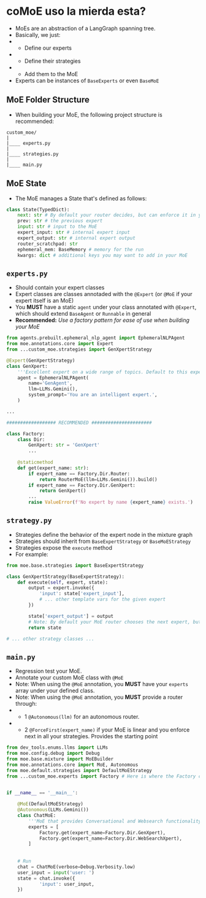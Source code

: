 # coMoE uso la mierda esta?

- MoEs are an abstraction of a LangGraph spanning tree.
- Basically, we just:
- - Define our experts
- - Define their strategies
- - Add them to the MoE
- Experts can be instances of `BaseExperts` or even `BaseMoE`

## MoE Folder Structure

- When building your MoE, the following project structure is recommended:

``` Plaintext
custom_moe/
|
|____ experts.py
|
|____ strategies.py
|
|____ main.py
```

## MoE State

- The MoE manages a State that's defined as follows:

```python
class State(TypedDict):
    next: str # By default your router decides, but can enforce it in your strategy (i.e. state['next'] = '<Expert Name>')
    prev: str # the previous expert
    input: str # input to the MoE
    expert_input: str # internal expert input
    expert_output: str # internal expert output
    router_scratchpad: str
    ephemeral_mem: BaseMemory # memory for the run
    kwargs: dict # additional keys you may want to add in your MoE
```

## `experts.py`

- Should contain your expert classes
- Expert classes are classes annotaded with the `@Expert` (or `@MoE` if your expert itself is an MoE)
- You **MUST** have a static `agent` under your class annotated with `@Expert`, which should extend `BaseAgent` or `Runnable` in general
- **Recommended:** *Use a factory pattern for ease of use when building your MoE*

```python
from agents.prebuilt.ephemeral_nlp_agent import EphemeralNLPAgent
from moe.annotations.core import Expert
from ...custom_moe.strategies import GenXpertStrategy

@Expert(GenXpertStrategy)
class GenXpert:
    '''Excellent expert on a wide range of topics. Default to this expert when not sure which expert to use.'''
    agent = EphemeralNLPAgent(
        name='GenAgent',
        llm=LLMs.Gemini(),
        system_prompt='You are an intelligent expert.',
    )

...

################## RECOMMENDED ######################

class Factory:
    class Dir:
        GenXpert: str = 'GenXpert'
        ...
    
    @staticmethod
    def get(expert_name: str):
        if expert_name == Factory.Dir.Router:
            return RouterMoE(llm=LLMs.Gemini()).build()
        if expert_name == Factory.Dir.GenXpert:
            return GenXpert()
        ...
        raise ValueError(f'No expert by name {expert_name} exists.')
```

## `strategy.py`

- Strategies define the behavior of the expert node in the mixture graph
- Strategies should inherit from `BaseExpertStrategy` or `BaseMoEStrategy`
- Strategies expose the `execute` method
- For example:

```python
from moe.base.strategies import BaseExpertStrategy

class GenXpertStrategy(BaseExpertStrategy):
    def execute(self, expert, state):
        output = expert.invoke({
            'input': state['expert_input'],
            # ... other template vars for the given expert
        })

        state['expert_output'] = output
        # Note: By default your MoE router chooses the next expert, but you can enforce it like state['next'] = '<expert_name>'
        return state

# ... other strategy classes ...

```

## `main.py`

- Regression test your MoE.
- Annotate your custom MoE class with `@MoE`
- Note: When using the `@MoE` annotation, you **MUST** have your `experts` array under your defined class.
- Note: When using the `@MoE` annotation, you **MUST** provide a router through:
- - 1 `@Autonomous(llm)` for an autonomous router.
- - 2 `@ForceFirst(expert_name)` if your MoE is linear and you enforce next in all your strategies. Provides the starting point

```python
from dev_tools.enums.llms import LLMs
from moe.config.debug import Debug
from moe.base.mixture import MoEBuilder
from moe.annotations.core import MoE, Autonomous
from moe.default.strategies import DefaultMoEStrategy
from ...custom_moe.experts import Factory # Here is where the Factory comes in handy (e.g. imagine having many experts)


if __name__ == '__main__':
    
    @MoE(DefaultMoEStrategy)
    @Autonomous(LLMs.Gemini())
    class ChatMoE:
        '''MoE that provides Conversational and Websearch functionality'''
        experts = [
            Factory.get(expert_name=Factory.Dir.GenXpert),
            Factory.get(expert_name=Factory.Dir.WebSearchXpert),
        ]
    
    
    # Run
    chat = ChatMoE(verbose=Debug.Verbosity.low)
    user_input = input('user: ')
    state = chat.invoke({
            'input': user_input,
    })
```
